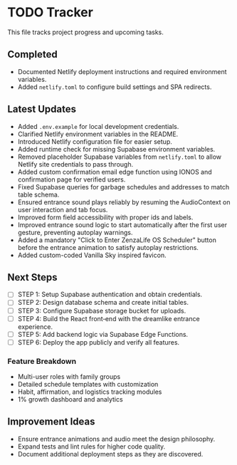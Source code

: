 # TODO Tracker

This file tracks project progress and upcoming tasks.

## Completed
- Documented Netlify deployment instructions and required environment variables.
- Added `netlify.toml` to configure build settings and SPA redirects.

## Latest Updates
- Added `.env.example` for local development credentials.
- Clarified Netlify environment variables in the README.
- Introduced Netlify configuration file for easier setup.
- Added runtime check for missing Supabase environment variables.
- Removed placeholder Supabase variables from `netlify.toml` to allow Netlify
  site credentials to pass through.
- Added custom confirmation email edge function using IONOS and confirmation
  page for verified users.
- Fixed Supabase queries for garbage schedules and addresses to match table schema.
- Ensured entrance sound plays reliably by resuming the AudioContext on user interaction and tab focus.
- Improved form field accessibility with proper ids and labels.
- Improved entrance sound logic to start automatically after the first user gesture, preventing autoplay warnings.
- Added a mandatory "Click to Enter ZenzaLife OS Scheduler" button before the entrance animation to satisfy autoplay restrictions.
- Added custom-coded Vanilla Sky inspired favicon.

## Next Steps
- [ ] STEP 1: Setup Supabase authentication and obtain credentials.
- [ ] STEP 2: Design database schema and create initial tables.
- [ ] STEP 3: Configure Supabase storage bucket for uploads.
- [ ] STEP 4: Build the React front‑end with the dreamlike entrance experience.
- [ ] STEP 5: Add backend logic via Supabase Edge Functions.
- [ ] STEP 6: Deploy the app publicly and verify all features.

### Feature Breakdown
- Multi-user roles with family groups
- Detailed schedule templates with customization
- Habit, affirmation, and logistics tracking modules
- 1% growth dashboard and analytics

## Improvement Ideas
- Ensure entrance animations and audio meet the design philosophy.
- Expand tests and lint rules for higher code quality.
- Document additional deployment steps as they are discovered.

